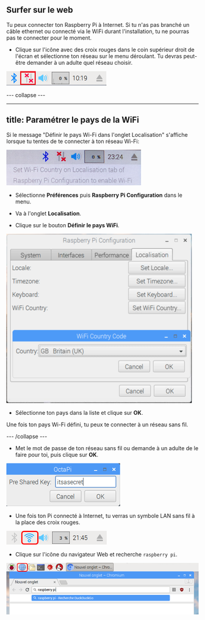 ## Surfer sur le web

Tu peux connecter ton Raspberry Pi à Internet. Si tu n'as pas branché un câble ethernet ou connecté via le WiFi durant l'installation, tu ne pourras pas te connecter pour le moment.

+ Clique sur l'icône avec des croix rouges dans le coin supérieur droit de l'écran et sélectionne ton réseau sur le menu déroulant. Tu devras peut-être demander à un adulte quel réseau choisir.

![pas de WiFi](images/no-wifi.png)

\--- collapse \---

* * *

## title: Paramétrer le pays de la WiFi

Si le message "Définir le pays Wi-Fi dans l'onglet Localisation" s'affiche lorsque tu tentes de te connecter à ton réseau Wi-Fi:

![définit le pays wifi](images/pi-set-wifi-country.png)

+ Sélectionne **Préférences** puis **Raspberry Pi Configuration** dans le menu.

+ Va à l'onglet **Localisation**.

+ Clique sur le bouton **Définir le pays WiFi**.

![sélectionne le pays wifi](images/pi-select-wifi-country.png)

+ Sélectionne ton pays dans la liste et clique sur **OK**.

Une fois ton pays Wi-Fi défini, tu peux te connecter à un réseau sans fil.

\--- /collapse \---

+ Met le mot de passe de ton réseau sans fil ou demande à un adulte de le faire pour toi, puis clique sur **OK**.

![Entrer le mot de passe](images/type-password.png)

+ Une fois ton Pi connecté à Internet, tu verras un symbole LAN sans fil à la place des croix rouges.

![capture d'écran](images/pi-wifi.png)

+ Clique sur l'icône du navigateur Web et recherche `raspberry pi`.

![capture d'écran](images/pi-browser.png)